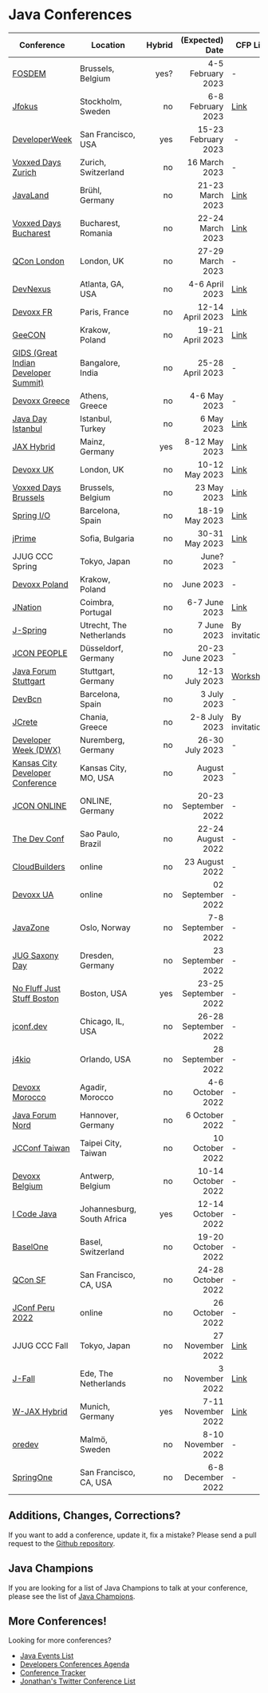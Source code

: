 # Java Conferences

| Conference | Location | Hybrid | (Expected) Date | CFP Link |
| --- | --- | ---: | ---: | --- |
| [FOSDEM](https://fosdem.org) | Brussels, Belgium | yes? | 4-5 February 2023 | - | 
| [Jfokus](https://www.jfokus.se) | Stockholm, Sweden | no | 6-8 February 2023 | [Link](https://www.jfokus.se/iamahero) |
| [DeveloperWeek](https://www.developerweek.com) | San Francisco, USA | yes | 15-23 February 2023 | - |
| [Voxxed Days Zurich](https://voxxeddays.com/zurich/) | Zurich, Switzerland| no | 16 March 2023 | - |
| [JavaLand](https://www.javaland.eu) | Brühl, Germany | no | 21-23 March 2023 | [Link](https://shop.doag.org/events/javaland/cfp) |
| [Voxxed Days Bucharest](https://romania.voxxeddays.com) | Bucharest, Romania | no | 22-24 March 2023 | [Link](https://vdbuh23.cfp.dev/) |
| [QCon London](https://qconlondon.com) | London, UK | no | 27-29 March 2023 | - |
| [DevNexus](https://devnexus.com) | Atlanta, GA, USA | no | 4-6 April 2023 | [Link](https://devnexus.com/call-for-papers) |
| [Devoxx FR](https://www.devoxx.fr/) | Paris, France | no | 12-14 April 2023 | [Link](https://cfp.devoxx.fr/) |
| [GeeCON](https://www.geecon.org) | Krakow, Poland | no | 19-21 April 2023 | [Link](https://2023.geecon.org/cfp/) |
| [GIDS (Great Indian Developer Summit)](https://developersummit.com) | Bangalore, India | no | 25-28 April 2023 | - |
| [Devoxx Greece](https://devoxx.gr/) |Athens, Greece | no | 4-6 May 2023| - |
| [Java Day Istanbul](https://javaday.istanbul) | Istanbul, Turkey | no | 6 May 2023 | [Link](https://www.papercall.io/javadayistanbul2023) |
| [JAX Hybrid](https://jax.de/mainz) | Mainz, Germany | yes | 8-12 May 2023 | [Link](https://callforpapers.sandsmedia.com/) |
| [Devoxx UK](https://www.devoxx.co.uk) | London, UK | no | 10-12 May 2023 | [Link](https://devoxxuk23.cfp.dev/) |
| [Voxxed Days Brussels](https://brussels.voxxeddays.com/) | Brussels, Belgium | no | 23 May 2023 | [Link](https://vdbxl23.cfp.dev/) |
| [Spring I/O](https://2023.springio.net) | Barcelona, Spain | no | 18-19 May 2023 | [Link](https://www.papercall.io/springio23) |
| [jPrime](https://jprime.io) | Sofia, Bulgaria | no | 30-31 May 2023 | [Link](https://jprime.io/cfp) |
| JJUG CCC Spring | Tokyo, Japan | no | June? 2023 | - |
| [Devoxx Poland](https://devoxx.pl) | Krakow, Poland | no | June 2023 | - |
| [JNation](https://jnation.pt/) | Coimbra, Portugal | no | 6-7 June 2023 | [Link](https://sessionize.com/jnation-2023/) |
| [J-Spring](https://jspring.nl) | Utrecht, The Netherlands | no | 7 June 2023 | By invitation |
| [JCON PEOPLE](https://jcon.one) | Düsseldorf, Germany | no | 20-23 June 2023 | - |
| [Java Forum Stuttgart](https://www.java-forum-stuttgart.de) | Stuttgart, Germany | no | 12-13 July 2023 | [Workshops](https://www.java-forum-stuttgart.de/call-for-workshops/) |
| [DevBcn](https://devbcn.com) | Barcelona, Spain | no | 3 July 2023 | - |
| [JCrete](https://www.jcrete.org) | Chania, Greece | no | 2-8 July 2023 | By invitation |
| [Developer Week (DWX)](https://www.developer-week.de/) | Nuremberg, Germany | no | 26-30 July 2023 | - |
| [Kansas City Developer Conference](https://www.kcdc.info/) | Kansas City, MO, USA | no | August 2023 | - |
| [JCON ONLINE](https://jcon.one) | ONLINE, Germany | no | 20-23 September 2022 | - |
| [The Dev Conf](https://thedevconf.com) | Sao Paulo, Brazil | no | 22-24 August 2022 | - |
| [CloudBuilders](https://www.cloud-builders.tech) | online | no | 23 August 2022 | - |
| [Devoxx UA](https://devoxx.com.ua/) | online | no | 02 September 2022 | - |
| [JavaZone](https://2022.javazone.no) | Oslo, Norway | no | 7-8 September 2022 | - |
| [JUG Saxony Day](https://jugsaxony.day) | Dresden, Germany | no | 23 September 2022 | - |
| [No Fluff Just Stuff Boston](https://nofluffjuststuff.com/boston) | Boston, USA | yes | 23-25 September 2022 | - |
| [jconf.dev](https://2022.jconf.dev) | Chicago, IL, USA | no | 26-28 September 2022 | - |
| [j4kio](https://www.j4k.io) | Orlando, USA | no | 28 September 2022 | - |
| [Devoxx Morocco](https://devoxx.ma) | Agadir, Morocco | no | 4-6 October 2022 | - |
| [Java Forum Nord](https://javaforumnord.de) | Hannover, Germany | no | 6 October 2022 | - |
| [JCConf Taiwan](https://jcconf.tw/2022) | Taipei City, Taiwan | no | 10 October 2022 | - |
| [Devoxx Belgium](https://devoxx.be) | Antwerp, Belgium | no | 10-14  October 2022 | - |
| [I Code Java](https://j-sa.co) | Johannesburg, South Africa | yes | 12-14 October 2022 | - |
| [BaselOne](https://baselone.ch/one) | Basel, Switzerland | no | 19-20 October 2022 | - |
| [QCon SF](https://qconsf.com) | San Francisco, CA, USA | no | 24-28 October 2022 | - |
| [JConf Peru 2022](https://jconf.perujug.org/) | online | no | 26 October 2022 | - |
| JJUG CCC Fall | Tokyo, Japan | no | 27 November 2022 | [Link](https://fortee.jp/jjug-ccc-2022-fall) |
| [J-Fall](https://jfall.nl) | Ede, The Netherlands | no | 3 November 2022 | [Link](https://sessionize.com/jfall22/) |
| [W-JAX Hybrid](https://jax.de/muenchen) | Munich, Germany | yes | 7-11 November 2022 | [Link](https://callforpapers.sandsmedia.com/) |
| [oredev](https://oredev.org) | Malmö, Sweden | no | 8-10 November 2022 | - |
| [SpringOne](https://springone.io) | San Francisco, CA, USA | no | 6-8 December 2022 | - |

## Additions, Changes, Corrections?

If you want to add a conference, update it, fix a mistake? Please send a pull request to the [Github repository](https://github.com/javaconferences/javaconferences.github.io/).

## Java Champions

If you are looking for a list of Java Champions to talk at your conference, please see the list of [Java Champions](https://github.com/aalmiray/java-champions).

## More Conferences!

Looking for more conferences?
- [Java Events List](https://java-events.dev)
- [Developers Conferences Agenda](https://github.com/scraly/developers-conferences-agenda)
- [Conference Tracker](https://milendyankov.com/ConferenceTracker)
- [Jonathan's Twitter Conference List](https://twitter.com/i/lists/1403961712068366337)
